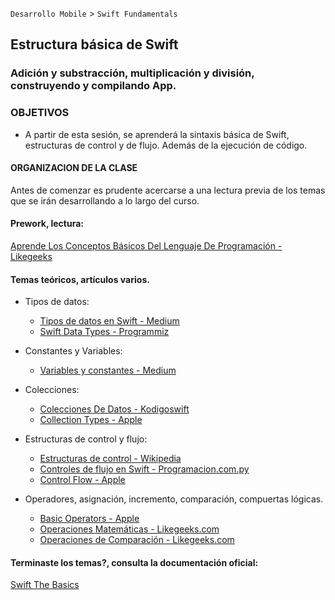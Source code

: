 
`Desarrollo Mobile` > `Swift Fundamentals`
 

## Estructura básica de Swift
### Adición y substracción, multiplicación y división, construyendo y compilando App.


### OBJETIVOS 

- A partir de esta sesión, se aprenderá la sintaxis básica de Swift, estructuras de control y de flujo. Además de la ejecución de código.


#### ORGANIZACION DE LA CLASE 

Antes de comenzar es prudente acercarse a una lectura previa de los temas que se irán desarrollando a lo largo del curso.


#### Prework, lectura: 

[Aprende Los Conceptos Básicos Del Lenguaje De Programación - Likegeeks](https://likegeeks.com/es/tutorial-swift-de-ios/)


#### Temas teóricos, artículos varios.

-  Tipos de datos:

	- [Tipos de datos en Swift - Medium](https://medium.com/@JuanMorillios/tipos-de-datos-en-swift-3-4005781ce851)
	- [Swift Data Types - Programmiz](https://www.programiz.com/swift-programming/data-types)

-  Constantes y Variables:

	- [Variables y constantes - Medium](https://medium.com/@cristhianleonli/curso-básico-de-swift-1-bd903733b5b0)


-  Colecciones:

	- [Colecciones De Datos - Kodigoswift](https://kodigoswift.com/swift-colecciones-de-datos/)
	- [Collection Types - Apple](https://docs.swift.org/swift-book/LanguageGuide/CollectionTypes.html)


-  Estructuras de control y flujo:

 	- [Estructuras de control - Wikipedia](https://es.wikipedia.org/wiki/Estructuras_de_control)
 	- [Controles de flujo en Swift - Programacion.com.py](https://www.programacion.com.py/varios/swift/controles-de-flujo-en-swift-3)
	- [Control Flow - Apple](https://docs.swift.org/swift-book/LanguageGuide/ControlFlow.html)


-  Operadores, asignación, incremento, comparación, compuertas lógicas.

	- [Basic Operators - Apple](https://docs.swift.org/swift-book/LanguageGuide/BasicOperators.html)
	- [Operaciones Matemáticas - Likegeeks.com](https://likegeeks.com/es/tutorial-swift-de-ios/#Operaciones-matemaacuteticas)
	- [Operaciones de Comparación - Likegeeks.com](https://likegeeks.com/es/tutorial-swift-de-ios/#Operadores-de-comparacioacuten)


#### Terminaste los temas?, consulta la documentación oficial:

[Swift The Basics](https://docs.swift.org/swift-book/LanguageGuide/TheBasics.html)

